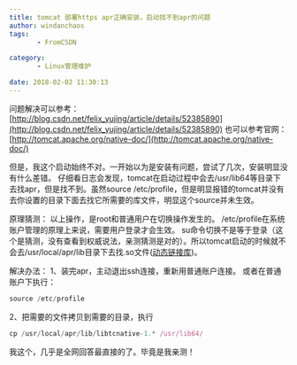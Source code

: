 ```yaml
---
title: tomcat 部署https apr正确安装，启动找不到apr的问题
author: windanchaos
tags: 
       - FromCSDN

category: 
       - Linux管理维护

date: 2018-02-02 11:30:13
---
```

问题解决可以参考：[http://blog.csdn.net/felix_yujing/article/details/52385890](http://blog.csdn.net/felix_yujing/article/details/52385890)
也可以参考官网：[http://tomcat.apache.org/native-doc/](http://tomcat.apache.org/native-doc/)

但是，我这个启动始终不对。一开始以为是安装有问题，尝试了几次，安装明显没有什么差错。
仔细看日志会发现，tomcat在启动过程中会去/usr/lib64等目录下去找apr，但是找不到。虽然source /etc/profile，但是明显报错的tomcat并没有去你设置的目录下面去找它所需要的库文件，明显这个source并未生效。

原理猜测：
以上操作，是root和普通用户在切换操作发生的。
/etc/profile在系统账户管理的原理上来说，需要用户登录才会生效。
su命令切换不是等于登录（这个是猜测，没有查看到权威说法，亲测猜测是对的）。所以tomcat启动的时候就不会去/usr/local/apr/lib目录下去找.so文件([动态链接库](https://www.cnblogs.com/wangnengwu/p/7760606.html))。

解决办法：
1、装完apr，主动退出ssh连接，重新用普通账户连接。
或者在普通账户下执行：
```js 
source /etc/profile
```

2、把需要的文件拷贝到需要的目录，执行

```js 
cp /usr/local/apr/lib/libtcnative-1.* /usr/lib64/
```

我这个，几乎是全网回答最直接的了。毕竟是我亲测！